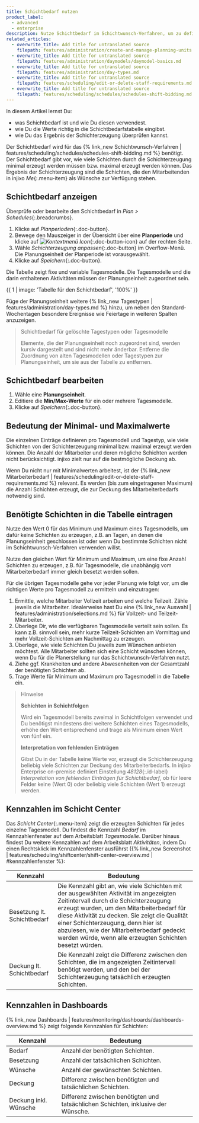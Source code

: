 ```yaml
---
title: Schichtbedarf nutzen
product_label:
  - advanced
  - enterprise
description: Nutze Schichtbedarf im Schichtwunsch-Verfahren, um zu definieren, wie viele Schichten erzeugt werden. Diese stehen dann in injixo Me zum Wünschen zur Verfügung.
related_articles:
  - overwrite_title: Add title for untranslated source
    filepath: features/administration/create-and-manage-planning-units.md
  - overwrite_title: Add title for untranslated source
    filepath: features/administration/daymodels/daymodel-basics.md
  - overwrite_title: Add title for untranslated source
    filepath: features/administration/day-types.md
  - overwrite_title: Add title for untranslated source
    filepath: features/scheduling/edit-or-delete-staff-requirements.md
  - overwrite_title: Add title for untranslated source
    filepath: features/scheduling/schedules/schedules-shift-bidding.md
---
```


In diesem Artikel lernst Du:
* was Schichtbedarf ist und wie Du diesen verwendest.
* wie Du die Werte richtig in die Schichtbedarfstabelle eingibst.
* wie Du das Ergebnis der Schichterzeugung überprüfen kannst.  

Der Schichtbedarf wird für das {% link_new Schichtwunsch-Verfahren | features/scheduling/schedules/schedules-shift-bidding.md %} benötigt. Der Schichtbedarf gibt vor, wie viele Schichten durch die Schichterzeugung minimal erzeugt werden müssen bzw. maximal erzeugt werden können. Das Ergebnis der Schichterzeugung sind die Schichten, die den Mitarbeitenden in injixo *Me*{:.menu-item} als Wünsche zur Verfügung stehen.

## Schichtbedarf anzeigen

Überprüfe oder bearbeite den Schichtbedarf in *Plan > Schedules*{:.breadcrumbs}.

1. Klicke auf *Planperioden*{:.doc-button}.
2. Bewege den Mauszeiger in der Übersicht über eine **Planperiode** und klicke auf _![Kontextmenü Icon](/assets/img/common/injixo-ui/context-menu.svg)_{:.doc-button-icon} auf der rechten Seite.
3. Wähle *Schichterzeugung anpassen*{:.doc-button} im Overflow-Menü. Die Planungseinheit der Planperiode ist vorausgewählt.
4. Klicke auf *Speichern*{:.doc-button}.

Die Tabelle zeigt fixe und variable Tagesmodelle. Die Tagesmodelle und die darin enthaltenen Aktivitäten müssen der Planungseinheit zugeordnet sein.

{{ 1 | image: 'Tabelle für den Schichtbedarf', '100%' }}

Füge der Planungseinheit weitere {% link_new Tagestypen | features/administration/day-types.md %} hinzu, um neben den Standard-Wochentagen besondere Ereignisse wie Feiertage in weiteren Spalten anzuzeigen.  

> Schichtbedarf für gelöschte Tagestypen oder Tagesmodelle
>  
> Elemente, die der Planungseinheit noch zugeordnet sind, werden kursiv dargestellt und sind nicht mehr änderbar. Entferne die Zuordnung von alten Tagesmodellen oder Tagestypen zur Planungseinheit, um sie aus der Tabelle zu entfernen.

## Schichtbedarf bearbeiten

1. Wähle eine **Planungseinheit**.
2. Editiere die **Min/Max-Werte** für ein oder mehrere Tagesmodelle.
3. Klicke auf *Speichern*{:.doc-button}.

## Bedeutung der Minimal- und Maximalwerte

Die einzelnen Einträge definieren pro Tagesmodell und Tagestyp, wie viele Schichten von der Schichterzeugung minimal bzw. maximal erzeugt werden können. Die Anzahl der Mitarbeiter und deren mögliche Schichten werden nicht berücksichtigt. injixo zielt nur auf die bestmögliche Deckung ab.

Wenn Du nicht nur mit Minimalwerten arbeitest, ist der {% link_new Mitarbeiterbedarf | features/scheduling/edit-or-delete-staff-requirements.md %} relevant. Es werden (bis zum eingetragenen Maximum) die Anzahl Schichten erzeugt, die zur Deckung des Mitarbeiterbedarfs notwendig sind.

## Benötigte Schichten in die Tabelle eintragen

Nutze den Wert 0 für das Minimum und Maximum eines Tagesmodells, um dafür keine Schichten zu erzeugen, z.B. an Tagen, an denen die Planungseinheit geschlossen ist oder wenn Du bestimmte Schichten nicht im Schichtwunsch-Verfahren verwenden willst.

Nutze den gleichen Wert für Minimum und Maximum, um eine fixe Anzahl Schichten zu erzeugen, z.B. für Tagesmodelle, die unabhängig vom Mitarbeiterbedarf immer gleich besetzt werden sollen.

Für die übrigen Tagesmodelle gehe vor jeder Planung wie folgt vor, um die richtigen Werte pro Tagesmodell zu ermitteln und einzutragen:  

1. Ermittle, welche Mitarbeiter Vollzeit arbeiten und welche Teilzeit. Zähle jeweils die Mitarbeiter. Idealerweise hast Du eine {% link_new Auswahl | features/administration/selections.md %} für Vollzeit- und Teilzeit-Mitarbeiter.
2. Überlege Dir, wie die verfügbaren Tagesmodelle verteilt sein sollen. Es kann z.B. sinnvoll sein, mehr kurze Teilzeit-Schichten am Vormittag und mehr Vollzeit-Schichten am Nachmittag zu erzeugen.
3. Überlege, wie viele Schichten Du jeweils zum Wünschen anbieten möchtest. Alle Mitarbeiter sollten sich eine Schicht wünschen können, wenn Du für die Planerstellung nur das Schichtwunsch-Verfahren nutzt.
4. Ziehe ggf. Krankheiten und andere Abwesenheiten von der Gesamtzahl der benötigten Schichten ab.
5. Trage Werte für Minimum und Maximum pro Tagesmodell in die Tabelle ein.

> Hinweise
>  
> **Schichten in Schichtfolgen**  
>  
> Wird ein Tagesmodell bereits zweimal in Schichtfolgen verwendet und Du benötigst mindestens drei weitere Schichten eines Tagesmodells, erhöhe den Wert entsprechend und trage als Minimum einen Wert von fünf ein.
>  
> **Interpretation von fehlenden Einträgen**  
>  
> Gibst Du in der Tabelle keine Werte vor, erzeugt die Schichterzeugung beliebig viele Schichten zur Deckung des Mitarbeiterbedarfs. In injixo Enterprise on-premise definiert Einstellung *48128*{:.id-label} *Interpretation von fehlenden Einträgen für Schichtbedarf*, ob für leere Felder keine (Wert 0) oder beliebig viele Schichten (Wert 1) erzeugt werden.

## Kennzahlen im Schicht Center

Das *Schicht Center*{:.menu-item} zeigt die erzeugten Schichten für jedes einzelne Tagesmodell. Du findest die Kennzahl *Bedarf* im Kennzahlenfenster auf dem Arbeitsblatt *Tagesmodelle*.
Darüber hinaus findest Du weitere Kennzahlen auf dem Arbeitsblatt *Aktivitäten*, indem Du einen Rechtsklick im Kennzahlenfenster ausführst ({% link_new Screenshot | features/scheduling/shiftcenter/shift-center-overview.md | #kennzahlenfenster %}:

Kennzahl                    | Bedeutung
--------------------------- | ------------------
Besetzung lt. Schichtbedarf | Die Kennzahl gibt an, wie viele Schichten mit der ausgewählten Aktivität im angezeigten Zeitintervall durch die Schichterzeugung erzeugt wurden, um den Mitarbeiterbedarf für diese Aktivität zu decken. Sie zeigt die Qualität einer Schichterzeugung, denn hier ist abzulesen, wie der Mitarbeiterbedarf gedeckt werden würde, wenn alle erzeugten Schichten besetzt würden.
Deckung lt. Schichtbedarf   | Die Kennzahl zeigt die Differenz zwischen den Schichten, die im angezeigten Zeitintervall benötigt werden, und den bei der Schichterzeugung tatsächlich erzeugten Schichten.

## Kennzahlen in Dashboards

{% link_new Dashboards | features/monitoring/dashboards/dashboards-overview.md %} zeigt folgende Kennzahlen für Schichten:  

Kennzahl                    | Bedeutung
--------------------------- | ------------------
Bedarf                      | Anzahl der benötigten Schichten.
Besetzung                   | Anzahl der tatsächlichen Schichten.
Wünsche                     | Anzahl der gewünschten Schichten.
Deckung                     | Differenz zwischen benötigten und tatsächlichen Schichten.
Deckung inkl. Wünsche       | Differenz zwischen benötigten und tatsächlichen Schichten, inklusive der Wünsche.

